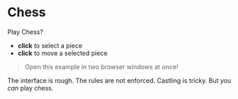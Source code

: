 # Chess

Play Chess?

- **click** to select a piece
- **click** to move a selected piece

> Open this example in two browser windows at once!

The interface is rough. The rules are not enforced. Castling is tricky. But you _can_ play chess.
